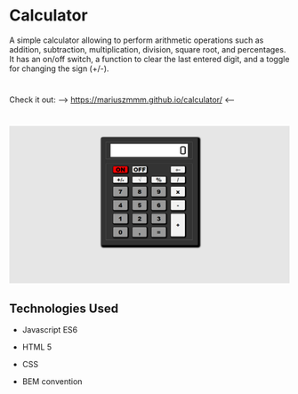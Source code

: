 # **Calculator**

A simple calculator allowing to perform arithmetic operations such as addition, subtraction, multiplication, division, square root, and percentages. 
It has an on/off switch, a function to clear the last entered digit, and a toggle for changing the sign (+/-).
#
 Check it out:     -->    https://mariuszmmm.github.io/calculator/    <--
#
![Calculator](/calculator.png)


## Technologies Used
  
- Javascript ES6

- HTML 5

- CSS

- BEM convention
